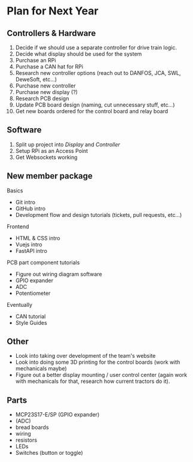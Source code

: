 # Plan for Next Year

## Controllers & Hardware

1. Decide if we should use a separate controller for drive train logic.
2. Decide what display should be used for the system
3. Purchase an RPi
4. Purchase a CAN hat for RPi
5. Research new controller options (reach out to DANFOS, JCA, SWL, DeweSoft, etc...)
6. Purchase new controller
7. Purchase new display (?)
8. Research PCB design
9. Update PCB board design (naming, cut unnecessary stuff, etc...)
10. Get new boards ordered for the control board and relay board

## Software

1. Split up project into _Display_ and _Controller_
2. Setup RPi as an Access Point
3. Get Websockets working

## New member package

Basics
- Git intro
- GitHub intro
- Development flow and design tutorials (tickets, pull requests, etc...)

Frontend
- HTML & CSS intro
- Vuejs intro
- FastAPI intro

PCB part component tutorials
- Figure out wiring diagram software
- GPIO expander
- ADC
- Potentiometer

Eventually
- CAN tutorial
- Style Guides

## Other

- Look into taking over development of the team's website
- Look into doing some 3D printing for the control boards (work with mechanicals maybe)
- Figure out a better display mounting / user control center (again work with mechanicals for that, research how current tractors do it).

## Parts

- MCP23S17-E/SP (GPIO expander)
- (ADC)
- bread boards
- wiring
- resistors
- LEDs
- Switches (button or toggle)


